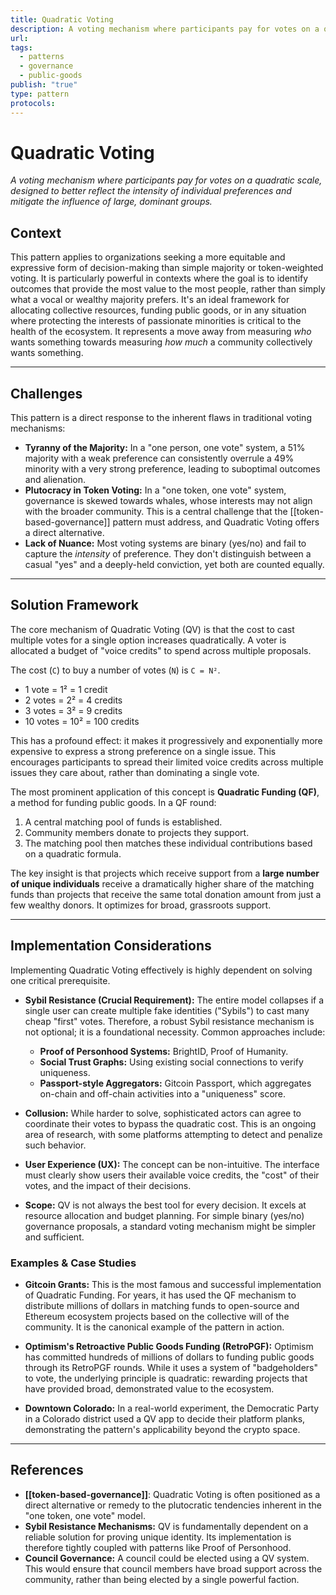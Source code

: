 ```yaml
---
title: Quadratic Voting
description: A voting mechanism where participants pay for votes on a quadratic scale, designed to better reflect the intensity of individual preferences and mitigate the influence of large, dominant groups.
url: 
tags:
  - patterns
  - governance
  - public-goods
publish: "true"
type: pattern
protocols: 
---
```

# Quadratic Voting

_A voting mechanism where participants pay for votes on a quadratic scale, designed to better reflect the intensity of individual preferences and mitigate the influence of large, dominant groups._

## Context

This pattern applies to organizations seeking a more equitable and expressive form of decision-making than simple majority or token-weighted voting. It is particularly powerful in contexts where the goal is to identify outcomes that provide the most value to the most people, rather than simply what a vocal or wealthy majority prefers. It's an ideal framework for allocating collective resources, funding public goods, or in any situation where protecting the interests of passionate minorities is critical to the health of the ecosystem. It represents a move away from measuring *who* wants something towards measuring *how much* a community collectively wants something.

---

## Challenges

This pattern is a direct response to the inherent flaws in traditional voting mechanisms:

*   **Tyranny of the Majority:** In a "one person, one vote" system, a 51% majority with a weak preference can consistently overrule a 49% minority with a very strong preference, leading to suboptimal outcomes and alienation.
*   **Plutocracy in Token Voting:** In a "one token, one vote" system, governance is skewed towards whales, whose interests may not align with the broader community. This is a central challenge that the [[token-based-governance]] pattern must address, and Quadratic Voting offers a direct alternative.
*   **Lack of Nuance:** Most voting systems are binary (yes/no) and fail to capture the *intensity* of preference. They don't distinguish between a casual "yes" and a deeply-held conviction, yet both are counted equally.

---

## Solution Framework

The core mechanism of Quadratic Voting (QV) is that the cost to cast multiple votes for a single option increases quadratically. A voter is allocated a budget of "voice credits" to spend across multiple proposals.

The cost (`C`) to buy a number of votes (`N`) is `C = N²`.
*   1 vote = 1² = 1 credit
*   2 votes = 2² = 4 credits
*   3 votes = 3² = 9 credits
*   10 votes = 10² = 100 credits

This has a profound effect: it makes it progressively and exponentially more expensive to express a strong preference on a single issue. This encourages participants to spread their limited voice credits across multiple issues they care about, rather than dominating a single vote.

The most prominent application of this concept is **Quadratic Funding (QF)**, a method for funding public goods. In a QF round:
1.  A central matching pool of funds is established.
2.  Community members donate to projects they support.
3.  The matching pool then matches these individual contributions based on a quadratic formula.

The key insight is that projects which receive support from a **large number of unique individuals** receive a dramatically higher share of the matching funds than projects that receive the same total donation amount from just a few wealthy donors. It optimizes for broad, grassroots support.

---

## Implementation Considerations

Implementing Quadratic Voting effectively is highly dependent on solving one critical prerequisite.

*   **Sybil Resistance (Crucial Requirement):** The entire model collapses if a single user can create multiple fake identities ("Sybils") to cast many cheap "first" votes. Therefore, a robust Sybil resistance mechanism is not optional; it is a foundational necessity. Common approaches include:
    *   **Proof of Personhood Systems:** BrightID, Proof of Humanity.
    *   **Social Trust Graphs:** Using existing social connections to verify uniqueness.
    *   **Passport-style Aggregators:** Gitcoin Passport, which aggregates on-chain and off-chain activities into a "uniqueness" score.

*   **Collusion:** While harder to solve, sophisticated actors can agree to coordinate their votes to bypass the quadratic cost. This is an ongoing area of research, with some platforms attempting to detect and penalize such behavior.

*   **User Experience (UX):** The concept can be non-intuitive. The interface must clearly show users their available voice credits, the "cost" of their votes, and the impact of their decisions.

*   **Scope:** QV is not always the best tool for every decision. It excels at resource allocation and budget planning. For simple binary (yes/no) governance proposals, a standard voting mechanism might be simpler and sufficient.

### Examples & Case Studies

*   **Gitcoin Grants:** This is the most famous and successful implementation of Quadratic Funding. For years, it has used the QF mechanism to distribute millions of dollars in matching funds to open-source and Ethereum ecosystem projects based on the collective will of the community. It is the canonical example of the pattern in action.

*   **Optimism's Retroactive Public Goods Funding (RetroPGF):** Optimism has committed hundreds of millions of dollars to funding public goods through its RetroPGF rounds. While it uses a system of "badgeholders" to vote, the underlying principle is quadratic: rewarding projects that have provided broad, demonstrated value to the ecosystem.

*   **Downtown Colorado:** In a real-world experiment, the Democratic Party in a Colorado district used a QV app to decide their platform planks, demonstrating the pattern's applicability beyond the crypto space.

---

## References

*   **[[token-based-governance]]**: Quadratic Voting is often positioned as a direct alternative or remedy to the plutocratic tendencies inherent in the "one token, one vote" model.
*   **Sybil Resistance Mechanisms:** QV is fundamentally dependent on a reliable solution for proving unique identity. Its implementation is therefore tightly coupled with patterns like Proof of Personhood.
*   **Council Governance:** A council could be elected using a QV system. This would ensure that council members have broad support across the community, rather than being elected by a single powerful faction.